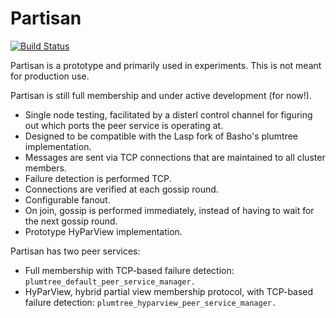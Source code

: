 Partisan
=======================================================

[![Build Status](https://travis-ci.org/lasp-lang/partisan.svg?branch=master)](https://travis-ci.org/lasp-lang/partisan)

Partisan is a prototype and primarily used in experiments.  This is not
meant for production use.

Partisan is still full membership and under active development (for now!).

* Single node testing, facilitated by a disterl control channel for figuring out which ports the peer service is operating at.
* Designed to be compatible with the Lasp fork of Basho's plumtree implementation.
* Messages are sent via TCP connections that are maintained to all cluster members.
* Failure detection is performed TCP.
* Connections are verified at each gossip round.
* Configurable fanout.
* On join, gossip is performed immediately, instead of having to wait for the next gossip round.
* Prototype HyParView implementation.

Partisan has two peer services:

* Full membership with TCP-based failure detection: `plumtree_default_peer_service_manager.`
* HyParView, hybrid partial view membership protocol, with TCP-based failure detection: `plumtree_hyparview_peer_service_manager.`

